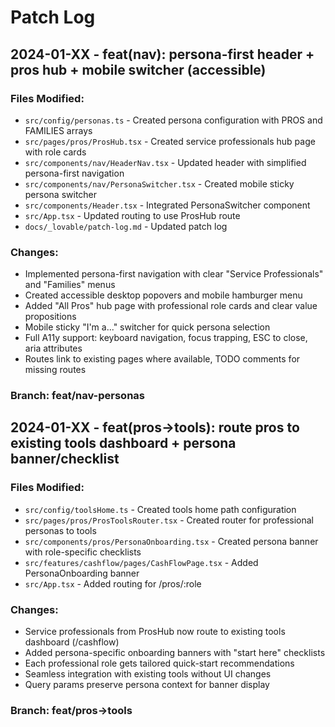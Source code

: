 # Patch Log

## 2024-01-XX - feat(nav): persona-first header + pros hub + mobile switcher (accessible)

### Files Modified:
- `src/config/personas.ts` - Created persona configuration with PROS and FAMILIES arrays
- `src/pages/pros/ProsHub.tsx` - Created service professionals hub page with role cards
- `src/components/nav/HeaderNav.tsx` - Updated header with simplified persona-first navigation
- `src/components/nav/PersonaSwitcher.tsx` - Created mobile sticky persona switcher
- `src/components/Header.tsx` - Integrated PersonaSwitcher component
- `src/App.tsx` - Updated routing to use ProsHub route
- `docs/_lovable/patch-log.md` - Updated patch log

### Changes:
- Implemented persona-first navigation with clear "Service Professionals" and "Families" menus
- Created accessible desktop popovers and mobile hamburger menu
- Added "All Pros" hub page with professional role cards and clear value propositions
- Mobile sticky "I'm a..." switcher for quick persona selection
- Full A11y support: keyboard navigation, focus trapping, ESC to close, aria attributes
- Routes link to existing pages where available, TODO comments for missing routes

### Branch: feat/nav-personas

## 2024-01-XX - feat(pros→tools): route pros to existing tools dashboard + persona banner/checklist

### Files Modified:
- `src/config/toolsHome.ts` - Created tools home path configuration  
- `src/pages/pros/ProsToolsRouter.tsx` - Created router for professional personas to tools
- `src/components/pros/PersonaOnboarding.tsx` - Created persona banner with role-specific checklists
- `src/features/cashflow/pages/CashFlowPage.tsx` - Added PersonaOnboarding banner
- `src/App.tsx` - Added routing for /pros/:role

### Changes:
- Service professionals from ProsHub now route to existing tools dashboard (/cashflow)
- Added persona-specific onboarding banners with "start here" checklists
- Each professional role gets tailored quick-start recommendations
- Seamless integration with existing tools without UI changes
- Query params preserve persona context for banner display

### Branch: feat/pros→tools